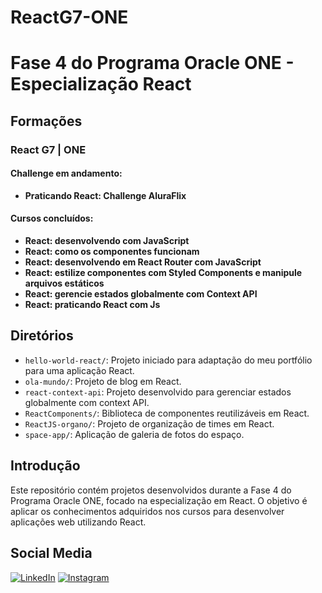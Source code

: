 #  ReactG7-ONE

# Fase 4 do Programa Oracle ONE - Especialização React

## Formações

### React G7 | ONE

#### Challenge em andamento:

- **Praticando React: Challenge AluraFlix** 

#### Cursos concluídos:

- **React: desenvolvendo com JavaScript**
- **React: como os componentes funcionam**
- **React: desenvolvendo em React Router com JavaScript**
- **React: estilize componentes com Styled Components e manipule arquivos estáticos**
- **React: gerencie estados globalmente com Context API**
- **React: praticando React com Js**

## Diretórios

- `hello-world-react/`: Projeto iniciado para adaptação do meu portfólio para uma aplicação React.
- `ola-mundo/`: Projeto de blog em React.
- `react-context-api`: Projeto desenvolvido para gerenciar estados globalmente com context API.
- `ReactComponents/`: Biblioteca de componentes reutilizáveis em React.
- `ReactJS-organo/`: Projeto de organização de times em React.
- `space-app/`: Aplicação de galeria de fotos do espaço.

## Introdução

Este repositório contém projetos desenvolvidos durante a Fase 4 do Programa Oracle ONE, focado na especialização em React. O objetivo é aplicar os conhecimentos adquiridos nos cursos para desenvolver aplicações web utilizando React.

## Social Media

[![LinkedIn](https://img.shields.io/badge/linkedin-%230077B5.svg?style=for-the-badge&logo=linkedin&logoColor=white)](https://www.linkedin.com/in/marcelo-augusto-3b0692195/)
[![Instagram](https://img.shields.io/badge/Instagram-%23E4405F.svg?style=for-the-badge&logo=Instagram&logoColor=white)](https://www.instagram.com/marceloaugusto5494/)

 
